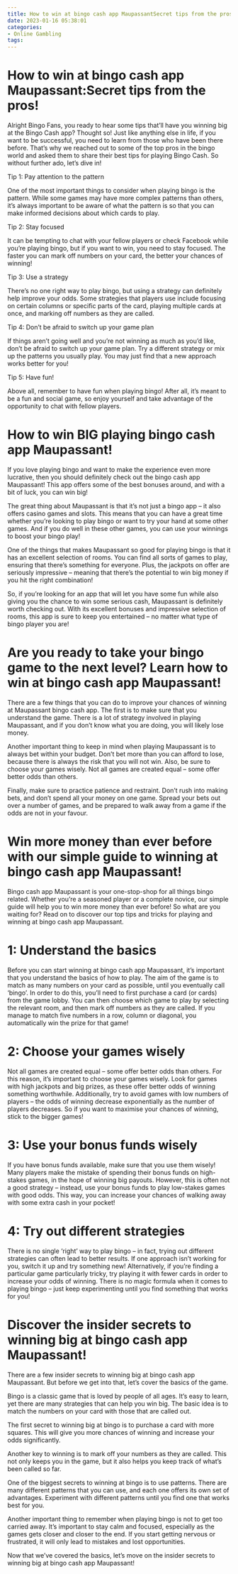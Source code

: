 ```yaml
---
title: How to win at bingo cash app MaupassantSecret tips from the pros!
date: 2023-01-16 05:38:01
categories:
- Online Gambling
tags:
---
```



#  How to win at bingo cash app Maupassant:Secret tips from the pros!

Alright Bingo Fans, you ready to hear some tips that’ll have you winning big at the Bingo Cash app? Thought so! Just like anything else in life, if you want to be successful, you need to learn from those who have been there before. That’s why we reached out to some of the top pros in the bingo world and asked them to share their best tips for playing Bingo Cash. So without further ado, let’s dive in!

Tip 1: Pay attention to the pattern

One of the most important things to consider when playing bingo is the pattern. While some games may have more complex patterns than others, it’s always important to be aware of what the pattern is so that you can make informed decisions about which cards to play.

Tip 2: Stay focused

It can be tempting to chat with your fellow players or check Facebook while you’re playing bingo, but if you want to win, you need to stay focused. The faster you can mark off numbers on your card, the better your chances of winning!

Tip 3: Use a strategy

There’s no one right way to play bingo, but using a strategy can definitely help improve your odds. Some strategies that players use include focusing on certain columns or specific parts of the card, playing multiple cards at once, and marking off numbers as they are called.

Tip 4: Don’t be afraid to switch up your game plan

If things aren’t going well and you’re not winning as much as you’d like, don’t be afraid to switch up your game plan. Try a different strategy or mix up the patterns you usually play. You may just find that a new approach works better for you!

Tip 5: Have fun!

Above all, remember to have fun when playing bingo! After all, it’s meant to be a fun and social game, so enjoy yourself and take advantage of the opportunity to chat with fellow players.

#  How to win BIG playing bingo cash app Maupassant!

If you love playing bingo and want to make the experience even more lucrative, then you should definitely check out the bingo cash app Maupassant! This app offers some of the best bonuses around, and with a bit of luck, you can win big!

The great thing about Maupassant is that it’s not just a bingo app – it also offers casino games and slots. This means that you can have a great time whether you’re looking to play bingo or want to try your hand at some other games. And if you do well in these other games, you can use your winnings to boost your bingo play!

One of the things that makes Maupassant so good for playing bingo is that it has an excellent selection of rooms. You can find all sorts of games to play, ensuring that there’s something for everyone. Plus, the jackpots on offer are seriously impressive – meaning that there’s the potential to win big money if you hit the right combination!

So, if you’re looking for an app that will let you have some fun while also giving you the chance to win some serious cash, Maupassant is definitely worth checking out. With its excellent bonuses and impressive selection of rooms, this app is sure to keep you entertained – no matter what type of bingo player you are!

#  Are you ready to take your bingo game to the next level? Learn how to win at bingo cash app Maupassant!

There are a few things that you can do to improve your chances of winning at Maupassant bingo cash app. The first is to make sure that you understand the game. There is a lot of strategy involved in playing Maupassant, and if you don’t know what you are doing, you will likely lose money.

Another important thing to keep in mind when playing Maupassant is to always bet within your budget. Don’t bet more than you can afford to lose, because there is always the risk that you will not win. Also, be sure to choose your games wisely. Not all games are created equal – some offer better odds than others.

Finally, make sure to practice patience and restraint. Don’t rush into making bets, and don’t spend all your money on one game. Spread your bets out over a number of games, and be prepared to walk away from a game if the odds are not in your favour.

#   Win more money than ever before with our simple guide to winning at bingo cash app Maupassant!

Bingo cash app Maupassant is your one-stop-shop for all things bingo related. Whether you’re a seasoned player or a complete novice, our simple guide will help you to win more money than ever before! So what are you waiting for? Read on to discover our top tips and tricks for playing and winning at bingo cash app Maupassant.

# 1: Understand the basics

Before you can start winning at bingo cash app Maupassant, it’s important that you understand the basics of how to play. The aim of the game is to match as many numbers on your card as possible, until you eventually call ‘bingo’. In order to do this, you’ll need to first purchase a card (or cards) from the game lobby. You can then choose which game to play by selecting the relevant room, and then mark off numbers as they are called. If you manage to match five numbers in a row, column or diagonal, you automatically win the prize for that game!

# 2: Choose your games wisely

Not all games are created equal – some offer better odds than others. For this reason, it’s important to choose your games wisely. Look for games with high jackpots and big prizes, as these offer better odds of winning something worthwhile. Additionally, try to avoid games with low numbers of players – the odds of winning decrease exponentially as the number of players decreases. So if you want to maximise your chances of winning, stick to the bigger games!

# 3: Use your bonus funds wisely

If you have bonus funds available, make sure that you use them wisely! Many players make the mistake of spending their bonus funds on high-stakes games, in the hope of winning big payouts. However, this is often not a good strategy – instead, use your bonus funds to play low-stakes games with good odds. This way, you can increase your chances of walking away with some extra cash in your pocket!

# 4: Try out different strategies

There is no single ‘right’ way to play bingo – in fact, trying out different strategies can often lead to better results. If one approach isn’t working for you, switch it up and try something new! Alternatively, if you’re finding a particular game particularly tricky, try playing it with fewer cards in order to increase your odds of winning. There is no magic formula when it comes to playing bingo – just keep experimenting until you find something that works for you!

#  Discover the insider secrets to winning big at bingo cash app Maupassant!

There are a few insider secrets to winning big at bingo cash app Maupassant. But before we get into that, let’s cover the basics of the game.

Bingo is a classic game that is loved by people of all ages. It’s easy to learn, yet there are many strategies that can help you win big. The basic idea is to match the numbers on your card with those that are called out.

The first secret to winning big at bingo is to purchase a card with more squares. This will give you more chances of winning and increase your odds significantly.

Another key to winning is to mark off your numbers as they are called. This not only keeps you in the game, but it also helps you keep track of what’s been called so far.

One of the biggest secrets to winning at bingo is to use patterns. There are many different patterns that you can use, and each one offers its own set of advantages. Experiment with different patterns until you find one that works best for you.

Another important thing to remember when playing bingo is not to get too carried away. It’s important to stay calm and focused, especially as the games gets closer and closer to the end. If you start getting nervous or frustrated, it will only lead to mistakes and lost opportunities.

Now that we’ve covered the basics, let’s move on the insider secrets to winning big at bingo cash app Maupassant!